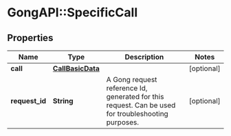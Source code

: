 # GongAPI::SpecificCall

## Properties
Name | Type | Description | Notes
------------ | ------------- | ------------- | -------------
**call** | [**CallBasicData**](CallBasicData.md) |  | [optional] 
**request_id** | **String** | A Gong request reference Id, generated for this request. Can be used for troubleshooting purposes. | [optional] 

